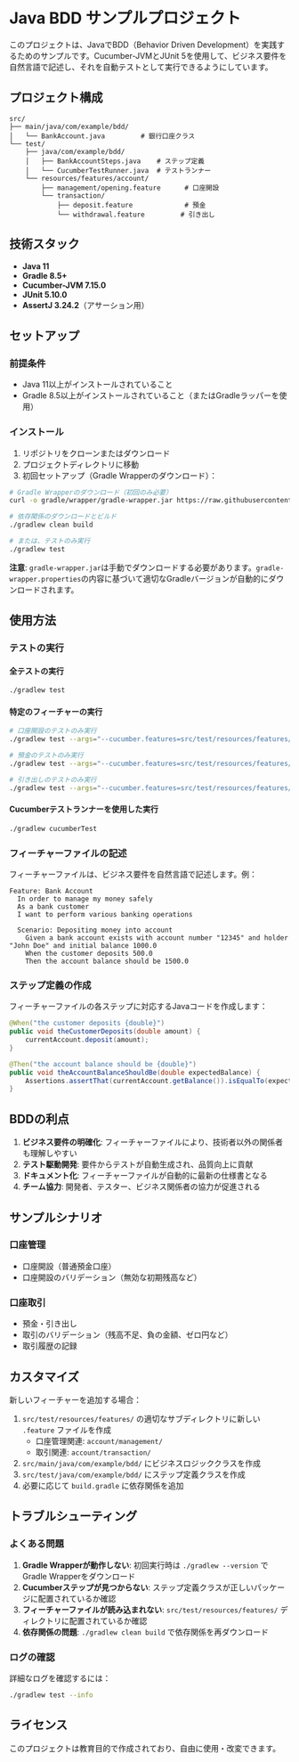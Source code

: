 # Java BDD サンプルプロジェクト

このプロジェクトは、JavaでBDD（Behavior Driven Development）を実践するためのサンプルです。Cucumber-JVMとJUnit 5を使用して、ビジネス要件を自然言語で記述し、それを自動テストとして実行できるようにしています。

## プロジェクト構成

```
src/
├── main/java/com/example/bdd/
│   └── BankAccount.java         # 銀行口座クラス
└── test/
    ├── java/com/example/bdd/
    │   ├── BankAccountSteps.java    # ステップ定義
    │   └── CucumberTestRunner.java  # テストランナー
    └── resources/features/account/
        ├── management/opening.feature      # 口座開設
        └── transaction/
            ├── deposit.feature             # 預金
            └── withdrawal.feature         # 引き出し
```

## 技術スタック

- **Java 11**
- **Gradle 8.5+**
- **Cucumber-JVM 7.15.0**
- **JUnit 5.10.0**
- **AssertJ 3.24.2**（アサーション用）

## セットアップ

### 前提条件

- Java 11以上がインストールされていること
- Gradle 8.5以上がインストールされていること（またはGradleラッパーを使用）

### インストール

1. リポジトリをクローンまたはダウンロード
2. プロジェクトディレクトリに移動
3. 初回セットアップ（Gradle Wrapperのダウンロード）：

```bash
# Gradle Wrapperのダウンロード（初回のみ必要）
curl -o gradle/wrapper/gradle-wrapper.jar https://raw.githubusercontent.com/gradle/gradle/v8.5.0/gradle/wrapper/gradle-wrapper.jar

# 依存関係のダウンロードとビルド
./gradlew clean build

# または、テストのみ実行
./gradlew test
```

**注意**: `gradle-wrapper.jar`は手動でダウンロードする必要があります。`gradle-wrapper.properties`の内容に基づいて適切なGradleバージョンが自動的にダウンロードされます。

## 使用方法

### テストの実行

#### 全テストの実行

```bash
./gradlew test
```

#### 特定のフィーチャーの実行

```bash
# 口座開設のテストのみ実行
./gradlew test --args="--cucumber.features=src/test/resources/features/account/management/opening.feature"

# 預金のテストのみ実行
./gradlew test --args="--cucumber.features=src/test/resources/features/account/transaction/deposit.feature"

# 引き出しのテストのみ実行
./gradlew test --args="--cucumber.features=src/test/resources/features/account/transaction/withdrawal.feature"
```

#### Cucumberテストランナーを使用した実行

```bash
./gradlew cucumberTest
```

### フィーチャーファイルの記述

フィーチャーファイルは、ビジネス要件を自然言語で記述します。例：

```gherkin
Feature: Bank Account
  In order to manage my money safely
  As a bank customer
  I want to perform various banking operations

  Scenario: Depositing money into account
    Given a bank account exists with account number "12345" and holder "John Doe" and initial balance 1000.0
    When the customer deposits 500.0
    Then the account balance should be 1500.0
```

### ステップ定義の作成

フィーチャーファイルの各ステップに対応するJavaコードを作成します：

```java
@When("the customer deposits {double}")
public void theCustomerDeposits(double amount) {
    currentAccount.deposit(amount);
}

@Then("the account balance should be {double}")
public void theAccountBalanceShouldBe(double expectedBalance) {
    Assertions.assertThat(currentAccount.getBalance()).isEqualTo(expectedBalance);
}
```

## BDDの利点

1. **ビジネス要件の明確化**: フィーチャーファイルにより、技術者以外の関係者も理解しやすい
2. **テスト駆動開発**: 要件からテストが自動生成され、品質向上に貢献
3. **ドキュメント化**: フィーチャーファイルが自動的に最新の仕様書となる
4. **チーム協力**: 開発者、テスター、ビジネス関係者の協力が促進される

## サンプルシナリオ

### 口座管理
- 口座開設（普通預金口座）
- 口座開設のバリデーション（無効な初期残高など）

### 口座取引
- 預金・引き出し
- 取引のバリデーション（残高不足、負の金額、ゼロ円など）
- 取引履歴の記録

## カスタマイズ

新しいフィーチャーを追加する場合：

1. `src/test/resources/features/` の適切なサブディレクトリに新しい `.feature` ファイルを作成
   - 口座管理関連: `account/management/`
   - 取引関連: `account/transaction/`
2. `src/main/java/com/example/bdd/` にビジネスロジッククラスを作成
3. `src/test/java/com/example/bdd/` にステップ定義クラスを作成
4. 必要に応じて `build.gradle` に依存関係を追加

## トラブルシューティング

### よくある問題

1. **Gradle Wrapperが動作しない**: 初回実行時は `./gradlew --version` でGradle Wrapperをダウンロード
2. **Cucumberステップが見つからない**: ステップ定義クラスが正しいパッケージに配置されているか確認
3. **フィーチャーファイルが読み込まれない**: `src/test/resources/features/` ディレクトリに配置されているか確認
4. **依存関係の問題**: `./gradlew clean build` で依存関係を再ダウンロード

### ログの確認

詳細なログを確認するには：

```bash
./gradlew test --info
```

## ライセンス

このプロジェクトは教育目的で作成されており、自由に使用・改変できます。
